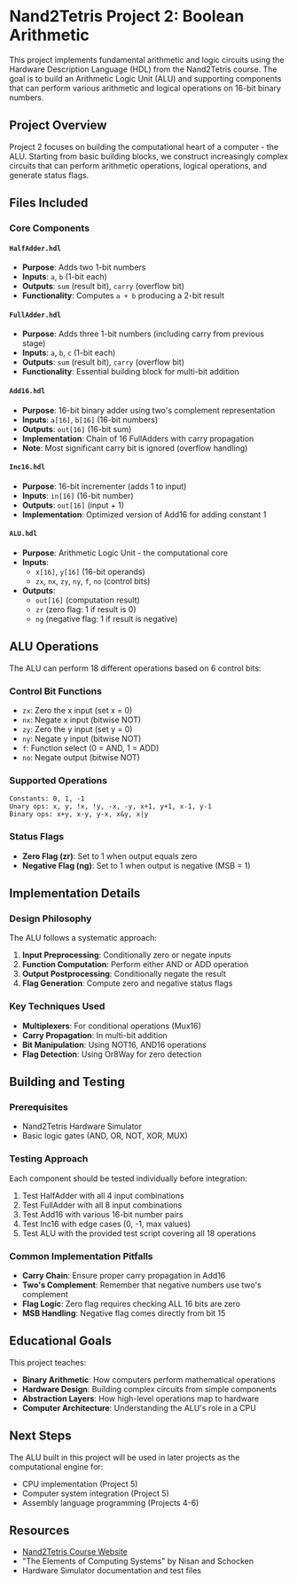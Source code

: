 # Nand2Tetris Project 2: Boolean Arithmetic

This project implements fundamental arithmetic and logic circuits using the Hardware Description Language (HDL) from the Nand2Tetris course. The goal is to build an Arithmetic Logic Unit (ALU) and supporting components that can perform various arithmetic and logical operations on 16-bit binary numbers.

## Project Overview

Project 2 focuses on building the computational heart of a computer - the ALU. Starting from basic building blocks, we construct increasingly complex circuits that can perform arithmetic operations, logical operations, and generate status flags.

## Files Included

### Core Components

#### `HalfAdder.hdl`
- **Purpose**: Adds two 1-bit numbers
- **Inputs**: `a`, `b` (1-bit each)
- **Outputs**: `sum` (result bit), `carry` (overflow bit)
- **Functionality**: Computes `a + b` producing a 2-bit result

#### `FullAdder.hdl`
- **Purpose**: Adds three 1-bit numbers (including carry from previous stage)
- **Inputs**: `a`, `b`, `c` (1-bit each)
- **Outputs**: `sum` (result bit), `carry` (overflow bit)
- **Functionality**: Essential building block for multi-bit addition

#### `Add16.hdl`
- **Purpose**: 16-bit binary adder using two's complement representation
- **Inputs**: `a[16]`, `b[16]` (16-bit numbers)
- **Outputs**: `out[16]` (16-bit sum)
- **Implementation**: Chain of 16 FullAdders with carry propagation
- **Note**: Most significant carry bit is ignored (overflow handling)

#### `Inc16.hdl`
- **Purpose**: 16-bit incrementer (adds 1 to input)
- **Inputs**: `in[16]` (16-bit number)
- **Outputs**: `out[16]` (input + 1)
- **Implementation**: Optimized version of Add16 for adding constant 1

#### `ALU.hdl`
- **Purpose**: Arithmetic Logic Unit - the computational core
- **Inputs**: 
  - `x[16]`, `y[16]` (16-bit operands)
  - `zx`, `nx`, `zy`, `ny`, `f`, `no` (control bits)
- **Outputs**:
  - `out[16]` (computation result)
  - `zr` (zero flag: 1 if result is 0)
  - `ng` (negative flag: 1 if result is negative)

## ALU Operations

The ALU can perform 18 different operations based on 6 control bits:

### Control Bit Functions
- `zx`: Zero the x input (set x = 0)
- `nx`: Negate x input (bitwise NOT)
- `zy`: Zero the y input (set y = 0) 
- `ny`: Negate y input (bitwise NOT)
- `f`: Function select (0 = AND, 1 = ADD)
- `no`: Negate output (bitwise NOT)

### Supported Operations
```
Constants: 0, 1, -1
Unary ops: x, y, !x, !y, -x, -y, x+1, y+1, x-1, y-1
Binary ops: x+y, x-y, y-x, x&y, x|y
```

### Status Flags
- **Zero Flag (zr)**: Set to 1 when output equals zero
- **Negative Flag (ng)**: Set to 1 when output is negative (MSB = 1)

## Implementation Details

### Design Philosophy
The ALU follows a systematic approach:
1. **Input Preprocessing**: Conditionally zero or negate inputs
2. **Function Computation**: Perform either AND or ADD operation
3. **Output Postprocessing**: Conditionally negate the result
4. **Flag Generation**: Compute zero and negative status flags

### Key Techniques Used
- **Multiplexers**: For conditional operations (Mux16)
- **Carry Propagation**: In multi-bit addition
- **Bit Manipulation**: Using NOT16, AND16 operations
- **Flag Detection**: Using Or8Way for zero detection

## Building and Testing

### Prerequisites
- Nand2Tetris Hardware Simulator
- Basic logic gates (AND, OR, NOT, XOR, MUX)

### Testing Approach
Each component should be tested individually before integration:
1. Test HalfAdder with all 4 input combinations
2. Test FullAdder with all 8 input combinations  
3. Test Add16 with various 16-bit number pairs
4. Test Inc16 with edge cases (0, -1, max values)
5. Test ALU with the provided test script covering all 18 operations

### Common Implementation Pitfalls
- **Carry Chain**: Ensure proper carry propagation in Add16
- **Two's Complement**: Remember that negative numbers use two's complement
- **Flag Logic**: Zero flag requires checking ALL 16 bits are zero
- **MSB Handling**: Negative flag comes directly from bit 15

## Educational Goals

This project teaches:
- **Binary Arithmetic**: How computers perform mathematical operations
- **Hardware Design**: Building complex circuits from simple components
- **Abstraction Layers**: How high-level operations map to hardware
- **Computer Architecture**: Understanding the ALU's role in a CPU

## Next Steps

The ALU built in this project will be used in later projects as the computational engine for:
- CPU implementation (Project 5)
- Computer system integration (Project 5)
- Assembly language programming (Projects 4-6)

## Resources

- [Nand2Tetris Course Website](https://www.nand2tetris.org/)
- "The Elements of Computing Systems" by Nisan and Schocken
- Hardware Simulator documentation and test files
